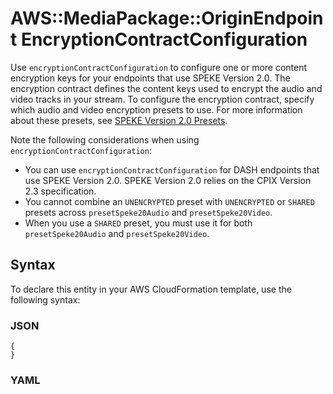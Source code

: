 # AWS::MediaPackage::OriginEndpoint EncryptionContractConfiguration<a name="aws-properties-mediapackage-originendpoint-encryptioncontractconfiguration"></a>

Use `encryptionContractConfiguration` to configure one or more content encryption keys for your endpoints that use SPEKE Version 2\.0\. The encryption contract defines the content keys used to encrypt the audio and video tracks in your stream\. To configure the encryption contract, specify which audio and video encryption presets to use\. For more information about these presets, see [SPEKE Version 2\.0 Presets](https://docs.aws.amazon.com/mediapackage/latest/ug/drm-content-speke-v2-presets.html)\.

Note the following considerations when using `encryptionContractConfiguration`:

- You can use `encryptionContractConfiguration` for DASH endpoints that use SPEKE Version 2\.0\. SPEKE Version 2\.0 relies on the CPIX Version 2\.3 specification\.
- You cannot combine an `UNENCRYPTED` preset with `UNENCRYPTED` or `SHARED` presets across `presetSpeke20Audio` and `presetSpeke20Video`\.
- When you use a `SHARED` preset, you must use it for both `presetSpeke20Audio` and `presetSpeke20Video`\.

## Syntax<a name="aws-properties-mediapackage-originendpoint-encryptioncontractconfiguration-syntax"></a>

To declare this entity in your AWS CloudFormation template, use the following syntax:

### JSON<a name="aws-properties-mediapackage-originendpoint-encryptioncontractconfiguration-syntax.json"></a>

```
{
}
```

### YAML<a name="aws-properties-mediapackage-originendpoint-encryptioncontractconfiguration-syntax.yaml"></a>

```

```
